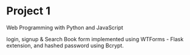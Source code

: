 # Project 1

Web Programming with Python and JavaScript

login, signup & Search Book form implemented using WTForms - Flask extension, and hashed password using Bcrypt.

